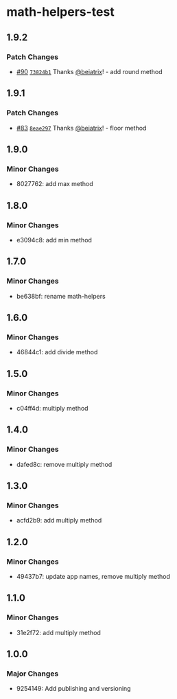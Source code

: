 # math-helpers-test

## 1.9.2

### Patch Changes

- [#90](https://github.com/beiatrix/nuxt-turborepo-test/pull/90) [`73824b1`](https://github.com/beiatrix/nuxt-turborepo-test/commit/73824b16a95a9c3a9fffd1813dc3f73a91b90eed) Thanks [@beiatrix](https://github.com/beiatrix)! - add round method

## 1.9.1

### Patch Changes

- [#83](https://github.com/beiatrix/nuxt-turborepo-test/pull/83) [`8eae297`](https://github.com/beiatrix/nuxt-turborepo-test/commit/8eae297b419bdb7297b6cf883cfc22c3131a7fef) Thanks [@beiatrix](https://github.com/beiatrix)! - floor method

## 1.9.0

### Minor Changes

- 8027762: add max method

## 1.8.0

### Minor Changes

- e3094c8: add min method

## 1.7.0

### Minor Changes

- be638bf: rename math-helpers

## 1.6.0

### Minor Changes

- 46844c1: add divide method

## 1.5.0

### Minor Changes

- c04ff4d: multiply method

## 1.4.0

### Minor Changes

- dafed8c: remove multiply method

## 1.3.0

### Minor Changes

- acfd2b9: add multiply method

## 1.2.0

### Minor Changes

- 49437b7: update app names, remove multiply method

## 1.1.0

### Minor Changes

- 31e2f72: add multiply method

## 1.0.0

### Major Changes

- 9254149: Add publishing and versioning
